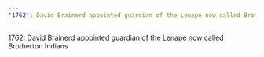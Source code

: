 ```yaml
---
'1762': David Brainerd appointed guardian of the Lenape now called Brotherton Indians
---
```


1762: David Brainerd appointed guardian of the Lenape now called Brotherton Indians